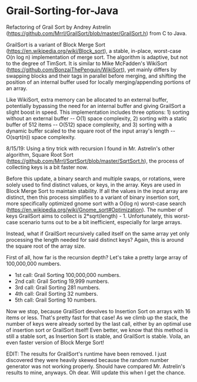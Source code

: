 # Grail-Sorting-for-Java
Refactoring of Grail Sort by Andrey Astrelin (https://github.com/Mrrl/GrailSort/blob/master/GrailSort.h) from C to Java.

GrailSort is a variant of Block Merge Sort (https://en.wikipedia.org/wiki/Block_sort), a stable, in-place, worst-case O(n log n) implementation of merge sort. The algorithm is adaptive, but not to the degree of TimSort. It is similar to Mike McFadden's WikiSort (https://github.com/BonzaiThePenguin/WikiSort), yet mainly differs by swapping blocks and their tags in parallel before merging, and shifting the position of an internal buffer used for locally merging/appending portions of an array.

Like WikiSort, extra memory can be allocated to an external buffer, potentially bypassing the need for an internal buffer and giving GrailSort a slight boost in speed. This implementation includes three options: 1) sorting without an external buffer -- O(1) space complexity, 2) sorting with a static buffer of 512 items -- O(512) space complexity, and 3) sorting with a dynamic buffer scaled to the square root of the input array's length -- O(sqrt(n)) space complexity.

8/15/19: Using a tiny trick with recursion I found in Mr. Astrelin's other algorithm, Square Root Sort 
         (https://github.com/Mrrl/SqrtSort/blob/master/SqrtSort.h), the process of collecting keys is
         a bit faster now.

Before this update, a binary search and multiple swaps, or rotations, were solely used to find distinct values, or keys, in the array. Keys are used in Block Merge Sort to maintain stability. If all the values in the input array are distinct, then this process simplifies to a variant of binary insertion sort, more specifically optimized gnome sort with a O(log n) worst-case search (https://en.wikipedia.org/wiki/Gnome_sort#Optimization). The number of keys GrailSort aims to collect is 2*sqrt(length) - 1. Unfortunately, this worst-case scenario turns out to be a bit inefficient, especially for large arrays.
         
Instead, what if GrailSort recursively called itself on the same array yet only processing the length needed for said distinct
keys? Again, this is around the square root of the array size.
         
First of all, how far is the recursion depth? Let's take a pretty large array of 100,000,000 numbers.
- 1st call: Grail Sorting 100,000,000 numbers.
- 2nd call: Grail Sorting 19,999 numbers.
- 3rd call: Grail Sorting 281 numbers.
- 4th call: Grail Sorting 32 numbers.
- 5th call: Grail Sorting 10 numbers.
         
Now we stop, because GrailSort devolves to Insertion Sort on arrays with 16 items or less. That's pretty fast for that case! As we climb up the stack, the number of keys were already sorted by the last call, either by an optimal use of insertion sort or GrailSort itself! Even better, we know that this method is still a stable sort, as Insertion Sort is stable, and GrailSort is stable. Voila, an even faster version of Block Merge Sort!

EDIT: The results for GrailSort's runtime have been removed. I just discovered they were heavily skewed because the random number generator was not working properly. Should have compared Mr. Astrelin's results to mine, anyways. Oh dear. Will update this when I get the chance.
